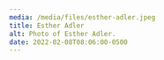 ```yaml
---
media: /media/files/esther-adler.jpeg
title: Esther Adler
alt: Photo of Esther Adler.
date: 2022-02-08T08:06:00-0500
---
```

